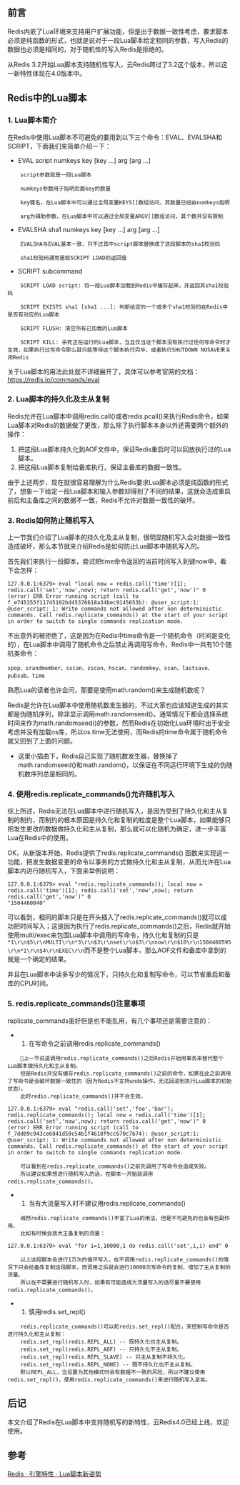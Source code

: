 ## 前言

Redis内嵌了Lua环境来支持用户扩展功能，但是出于数据一致性考虑，要求脚本必须是纯函数的形式，也就是说对于一段Lua脚本给定相同的参数，写入Redis的数据也必须是相同的，对于随机性的写入Redis是拒绝的。

从Redis 3.2开始Lua脚本支持随机性写入，云Redis跨过了3.2这个版本，所以这一新特性体现在4.0版本中。

## Redis中的Lua脚本

### 1. Lua脚本简介

在Redis中使用Lua脚本不可避免的要用到以下三个命令：EVAL、EVALSHA和SCRIPT，下面我们来简单介绍一下：

- EVAL script numkeys key [key …] arg [arg …]

```
    script参数就是一段Lua脚本

    numkeys参数用于指明后面key的数量

    key键名，在Lua脚本中可以通过全局变量KEYS[]数组访问，其数量已经由numkeys指明

    arg为辅助参数，在Lua脚本中可以通过全局变量ARGV[]数组访问，其个数并没有限制
```

- EVALSHA sha1 numkeys key [key …] arg [arg …]

```
    EVALSHA与EVAL基本一致，只不过其中script脚本替换成了这段脚本的sha1校验码

    sha1校验码通常是取SCRIPT LOAD的返回值
```

- SCRIPT subcommand

```
    SCRIPT LOAD script: 将一段Lua脚本加载到Redis中缓存起来，并返回其sha1校验码

    SCRIPT EXISTS sha1 [sha1 ...]: 判断给定的一个或多个sha1校验码在Redis中是否有对应的Lua脚本

    SCRIPT FLUSH: 清空所有已加载的Lua脚本

    SCRIPT KILL: 杀死正在运行的Lua脚本，当且仅当这个脚本没有执行过任何写命令时才生效，如果执行过写命令那么就只能等待这个脚本执行完毕，或者执行SHUTDOWN NOSAVE来关闭Redis
```

关于Lua脚本的用法此处就不详细展开了，具体可以参考官网的文档：https://redis.io/commands/eval

### 2. Lua脚本的持久化及主从复制

Redis允许在Lua脚本中调用redis.call()或者redis.pcall()来执行Redis命令，如果Lua脚本对Redis的数据做了更改，那么除了执行脚本本身以外还需要两个额外的操作：

1. 把这段Lua脚本持久化到AOF文件中，保证Redis重启时可以回放执行过的Lua脚本。
2. 把这段Lua脚本复制给备库执行，保证主备库的数据一致性。

由于上述两步，现在就很容易理解为什么Redis要求Lua脚本必须是纯函数的形式了，想象一下给定一段Lua脚本和输入参数却得到了不同的结果，这就会造成重启前后和主备库之间的数据不一致，Redis不允许对数据一致性的破坏。

### 3. Redis如何防止随机写入

上一节我们介绍了Lua脚本的持久化及主从复制，很明显随机写入会对数据一致性造成破坏，那么本节就来介绍Redis是如何防止Lua脚本中随机写入的。

首先我们来执行一段脚本，尝试把time命令返回的当前时间写入到键now中，看下会怎样：

```
127.0.0.1:6379> eval "local now = redis.call('time')[1]; redis.call('set','now',now); return redis.call('get','now')" 0
(error) ERR Error running script (call to f_e745355f11745192bd45376618a34bec9145653b): @user_script:1: @user_script: 1: Write commands not allowed after non deterministic commands. Call redis.replicate_commands() at the start of your script in order to switch to single commands replication mode.
```

不出意外的被拒绝了，这是因为在Redis中time命令是一个随机命令（时间是变化的），在Lua脚本中调用了随机命令之后禁止再调用写命令，Redis中一共有10个随机类命令：

```
spop、srandmember、sscan、zscan、hscan、randomkey、scan、lastsave、pubsub、time
```

熟悉Lua的读者也许会问，那要是使用math.random()来生成随机数呢？

Redis是允许在Lua脚本中使用随机数发生器的，不过大家也应该知道生成的其实都是伪随机序列，除非显示调用math.randomseed()。通常情况下都会选择系统时间来作为math.randomseed()的参数，然而Redis在初始化Lua环境时出于安全考虑并没有加载os库，所以os.time无法使用，而Redis的time命令属于随机命令就又回到了上面的问题。

- 这里小插曲下，Redis自己实现了随机数发生器，替换掉了math.randomseed()和math.random()，以保证在不同运行环境下生成的伪随机数序列总是相同的。

### 4. 使用redis.replicate_commands()允许随机写入

综上所述，Redis无法在Lua脚本中进行随机写入，是因为受到了持久化和主从复制的制约，而制约的根本原因是持久化和复制的粒度是整个Lua脚本，如果能够只把发生更改的数据做持久化和主从复制，那么就可以化随机为确定，进一步丰富Lua在Redis中的使用。

OK，从新版本开始，Redis提供了redis.replicate_commands() 函数来实现这一功能，把发生数据变更的命令以事务的方式做持久化和主从复制，从而允许在Lua脚本内进行随机写入，下面来举例说明：

```
127.0.0.1:6379> eval "redis.replicate_commands(); local now = redis.call('time')[1]; redis.call('set','now',now); return redis.call('get','now')" 0
"1504460040"
```

可以看到，相同的脚本只是在开头插入了redis.replicate_commands()就可以成功把时间写入；这是因为执行了redis.replicate_commands()之后，Redis就开始使用multi/exec来包围Lua脚本中调用的写命令，持久化和复制的只是`*1\r\n$5\r\nMULTI\r\n*3\r\n$3\r\nset\r\n$3\r\nnow\r\n$10\r\n1504460595\r\n*1\r\n$4\r\nEXEC\r\n`而不是整个Lua脚本，那么AOF文件和备库中拿到的就是一个确定的结果。

并且在Lua脚本中读多写少的情况下，只持久化和复制写命令，可以节省重启和备库的CPU时间。

### 5. redis.replicate_commands()注意事项

replicate_commands虽好但是也不能乱用，有几个事项还是需要注意的：

- 1. 在写命令之前调用redis.replicate_commands()

```
    上一节说道调用redis.replicate_commands()之后Redis开始用事务来替代整个Lua脚本做持久化和主从复制。
    但是Redis并没有缓存redis.replicate_commands()之前的命令，如果在此之前调用了写命令是会破坏数据一致性的（因为Redis不支持undo操作，无法回滚到执行Lua脚本的初始状态）。
    此时redis.replicate_commands()并不会生效。

127.0.0.1:6379> eval "redis.call('set','foo','bar'); redis.replicate_commands(); local now = redis.call('time')[1]; redis.call('set','now',now); return redis.call('get','now')" 0
(error) ERR Error running script (call to f_7dd09c943ce6841d59c54b1f4618f9cc670c7b74): @user_script:1: @user_script: 1: Write commands not allowed after non deterministic commands. Call redis.replicate_commands() at the start of your script in order to switch to single commands replication mode.

    可以看到在redis.replicate_commands()之前先调用了写命令会造成失败。
    所以建议如果想进行随机写入的话，在脚本一开始就调用redis.replicate_commands()。
```

- 1. 当有大流量写入时不建议用redis.replicate_commands()

```
    诚然redis.replicate_commands()丰富了Lua的用法，但是不可避免的也会有些副作用。
    比如有时候会放大主备复制的流量：

127.0.0.1:6379> eval "for i=1,10000,1 do redis.call('set',i,i) end" 0

    以上这段脚本会进行1万次的循环写入，在不调用redis.replicate_commands()的情况下只会给备库复制这段脚本，而调用之后就会进行10000次写命令的复制，增加了主从复制的流量。
    所以在不需要进行随机写入时，如果有可能造成大流量写入的话尽量不要使用redis.replicate_commands()。
```

- 1. 慎用redis.set_repl()

```
    redis.replicate_commands()可以和redis.set_repl()配合，来控制写命令是否进行持久化和主从复制：
    redis.set_repl(redis.REPL_ALL) -- 既持久化也主从复制。
    redis.set_repl(redis.REPL_AOF) -- 只持久化不主从复制。
    redis.set_repl(redis.REPL_SLAVE) -- 只主从复制不持久化。
    redis.set_repl(redis.REPL_NONE) -- 既不持久化也不主从复制。
    默认REPL_ALL，当设置为其他模式时会有数据不一致的风险，所以不建议使用redis.set_repl()，使用redis.replicate_commands()来进行随机写入足矣。
```

## 后记

本文介绍了Redis在Lua脚本中支持随机写的新特性，云Redis4.0已经上线，欢迎使用。



## 参考

[Redis · 引擎特性 · Lua脚本新姿势](http://mysql.taobao.org/monthly/2019/01/06/)

